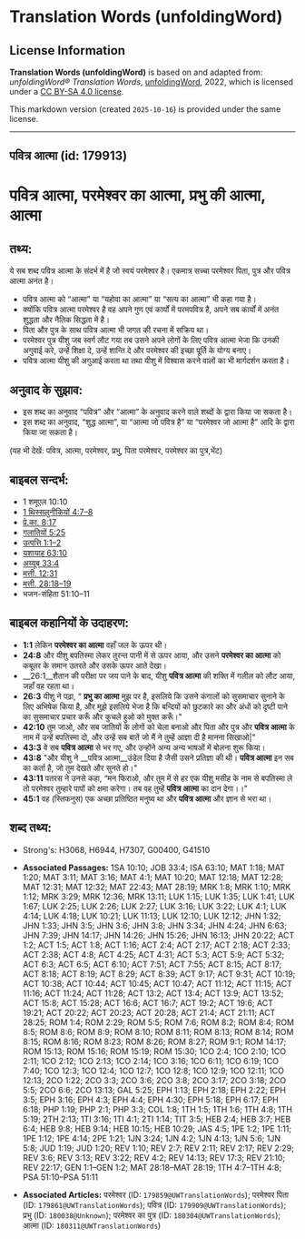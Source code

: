 # Translation Words (unfoldingWord)

## License Information

**Translation Words (unfoldingWord)** is based on and adapted from: _unfoldingWord® Translation Words_, [unfoldingWord](https://unfoldingword.org/utw), 2022, which is licensed under a [CC BY-SA 4.0 license](https://creativecommons.org/licenses/by-sa/4.0/legalcode.en).

This markdown version (created `2025-10-16`) is provided under the same license.



--------------------------------

## पवित्र आत्मा (id: 179913)

पवित्र आत्मा, परमेश्वर का आत्मा, प्रभु की आत्मा, आत्मा
======================================================

तथ्य:
-----

ये सब शब्द पवित्र आत्मा के संदर्भ में है जो स्वयं परमेश्वर है। एकमात्र सच्चा परमेश्वर पिता, पुत्र और पवित्र आत्मा अनंत है।

* पवित्र आत्मा को “आत्मा” या “यहोवा का आत्मा” या “सत्य का आत्मा” भी कहा गया है।
* क्योंकि पवित्र आत्मा परमेश्वर है वह अपने गुण एवं कार्यों में परमपवित्र है, अपने सब कार्यों में अनंत शुद्धता और नैतिक सिद्धता में है।
* पिता और पुत्र के साथ पवित्र आत्मा भी जगत की रचना में सक्रिय था।
* परमेश्वर पुत्र यीशु जब स्वर्ग लौट गया तब उसने अपने लोगों के लिए पवित्र आत्मा भेजा कि उनकी अगुवाई करे, उन्हें शिक्षा दे, उन्हें शान्ति दे और परमेश्वर की इच्छा पूर्ति के योग्य बनाए।
* पवित्र आत्मा यीशु की अगुआई करता था तथा यीशु में विश्वास करने वालों का भी मार्गदर्शन करता है।

अनुवाद के सुझाव:
----------------

* इस शब्द का अनुवाद “पवित्र” और “आत्मा” के अनुवाद करने वाले शब्दों के द्वारा किया जा सकता है।
* इस शब्द का अनुवाद, “शुद्ध आत्मा”, या “आत्मा जो पवित्र है” या “परमेश्वर जो आत्मा है” आदि के द्वारा किया जा सकता है।

(यह भी देखें: पवित्र, आत्मा, परमेश्वर, प्रभु, पिता परमेश्वर, परमेश्वर का पुत्र,भेंट)

बाइबल सन्दर्भ:
--------------

* 1 शमूएल 10:10
* [1 थिस्सलुनीकियों 4:7–8](https://ref.ly/1Thess0:0)
* [प्रे.का. 8:17](https://ref.ly/Acts8:17)
* [गलातियों 5:25](https://ref.ly/Gal5:25)
* [उत्पत्ति 1:1–2](https://ref.ly/Gen1:1-Gen1:2)
* [यशायाह 63:10](https://ref.ly/Isa63:10)
* [अय्यूब 33:4](https://ref.ly/Job33:4)
* [मत्ती. 12:31](https://ref.ly/Matt12:31)
* [मत्ती. 28:18–19](https://ref.ly/Matt28:18-Matt28:19)
* भजन\-संहिता 51:10–11

बाइबल कहानियों के उदाहरण:
-------------------------

* **1:1** लेकिन **परमेश्वर का आत्मा** वहाँ जल के ऊपर थी।
* **24:8** और यीशु बपतिस्मा लेकर तुरन्त पानी में से ऊपर आया, और उसने **परमेश्वर का आत्मा** को कबूतर के समान उतरते और उसके ऊपर आते देखा।
* \_\_26:1\_\_शैतान की परीक्षा पर जय पाने के बाद, यीशु **पवित्र आत्मा** की शक्ति में गलील को लौट आया, जहाँ वह रहता था।
* **26:3** यीशु ने पढ़ा, “ **प्रभु का आत्मा** मुझ पर है, इसलिये कि उसने कंगालों को सुसमाचार सुनाने के लिए अभिषेक किया है, और मुझे इसलिये भेजा है कि बन्दियों को छुटकारे का और अंधों को दृष्टी पाने का सुसमाचार प्रचार करूँ और कुचले हुओ को मुक्त करूँ।"
* **42:10** तुम जाओ, और सब जातियों के लोगों को चेला बनाओ और पिता और पुत्र और **पवित्र आत्मा** के नाम में उन्हें बपतिस्मा दो, और उन्हें सब बातें जो मैं ने तुम्हें आज्ञा दी है मानना सिखाओ\|"
* **43:3** वे सब **पवित्र आत्मा** से भर गए, और उन्होंने अन्य अन्य भाषओं में बोलना शुरू किया।
* **43:8** "और यीशु ने \_\_पवित्र आत्मा\_\_उंडेल दिया है जैसी उसने प्रतिज्ञा की थी। **पवित्र आत्मा** इन सब का कर्ता है, जो तुम देखते और सुनते हो।"
* **43:11** पतरस ने उनसे कहा, “मन फिराओ, और तुम में से हर एक यीशु मसीह के नाम से बपतिस्मा ले तो परमेश्वर तुम्हारे पापों को क्षमा करेगा। तब वह तुम्हें **पवित्र आत्मा** का दान देगा।।"
* **45:1** वह (स्तिफनुस) एक अच्छा प्रतिष्ठित मनुष्य था और **पवित्र आत्मा** और ज्ञान से भरा था।

शब्द तथ्य:
----------

* Strong's: H3068, H6944, H7307, G00400, G41510

* **Associated Passages:** 1SA 10:10; JOB 33:4; ISA 63:10; MAT 1:18; MAT 1:20; MAT 3:11; MAT 3:16; MAT 4:1; MAT 10:20; MAT 12:18; MAT 12:28; MAT 12:31; MAT 12:32; MAT 22:43; MAT 28:19; MRK 1:8; MRK 1:10; MRK 1:12; MRK 3:29; MRK 12:36; MRK 13:11; LUK 1:15; LUK 1:35; LUK 1:41; LUK 1:67; LUK 2:25; LUK 2:26; LUK 2:27; LUK 3:16; LUK 3:22; LUK 4:1; LUK 4:14; LUK 4:18; LUK 10:21; LUK 11:13; LUK 12:10; LUK 12:12; JHN 1:32; JHN 1:33; JHN 3:5; JHN 3:6; JHN 3:8; JHN 3:34; JHN 4:24; JHN 6:63; JHN 7:39; JHN 14:17; JHN 14:26; JHN 15:26; JHN 16:13; JHN 20:22; ACT 1:2; ACT 1:5; ACT 1:8; ACT 1:16; ACT 2:4; ACT 2:17; ACT 2:18; ACT 2:33; ACT 2:38; ACT 4:8; ACT 4:25; ACT 4:31; ACT 5:3; ACT 5:9; ACT 5:32; ACT 6:3; ACT 6:5; ACT 6:10; ACT 7:51; ACT 7:55; ACT 8:15; ACT 8:17; ACT 8:18; ACT 8:19; ACT 8:29; ACT 8:39; ACT 9:17; ACT 9:31; ACT 10:19; ACT 10:38; ACT 10:44; ACT 10:45; ACT 10:47; ACT 11:12; ACT 11:15; ACT 11:16; ACT 11:24; ACT 11:28; ACT 13:2; ACT 13:4; ACT 13:9; ACT 13:52; ACT 15:8; ACT 15:28; ACT 16:6; ACT 16:7; ACT 19:2; ACT 19:6; ACT 19:21; ACT 20:22; ACT 20:23; ACT 20:28; ACT 21:4; ACT 21:11; ACT 28:25; ROM 1:4; ROM 2:29; ROM 5:5; ROM 7:6; ROM 8:2; ROM 8:4; ROM 8:5; ROM 8:6; ROM 8:9; ROM 8:10; ROM 8:11; ROM 8:13; ROM 8:14; ROM 8:15; ROM 8:16; ROM 8:23; ROM 8:26; ROM 8:27; ROM 9:1; ROM 14:17; ROM 15:13; ROM 15:16; ROM 15:19; ROM 15:30; 1CO 2:4; 1CO 2:10; 1CO 2:11; 1CO 2:12; 1CO 2:13; 1CO 2:14; 1CO 3:16; 1CO 6:11; 1CO 6:19; 1CO 7:40; 1CO 12:3; 1CO 12:4; 1CO 12:7; 1CO 12:8; 1CO 12:9; 1CO 12:11; 1CO 12:13; 2CO 1:22; 2CO 3:3; 2CO 3:6; 2CO 3:8; 2CO 3:17; 2CO 3:18; 2CO 5:5; 2CO 6:6; 2CO 13:13; GAL 5:25; EPH 1:13; EPH 2:18; EPH 2:22; EPH 3:5; EPH 3:16; EPH 4:3; EPH 4:4; EPH 4:30; EPH 5:18; EPH 6:17; EPH 6:18; PHP 1:19; PHP 2:1; PHP 3:3; COL 1:8; 1TH 1:5; 1TH 1:6; 1TH 4:8; 1TH 5:19; 2TH 2:13; 1TI 3:16; 1TI 4:1; 2TI 1:14; TIT 3:5; HEB 2:4; HEB 3:7; HEB 6:4; HEB 9:8; HEB 9:14; HEB 10:15; HEB 10:29; JAS 4:5; 1PE 1:2; 1PE 1:11; 1PE 1:12; 1PE 4:14; 2PE 1:21; 1JN 3:24; 1JN 4:2; 1JN 4:13; 1JN 5:6; 1JN 5:8; JUD 1:19; JUD 1:20; REV 1:10; REV 2:7; REV 2:11; REV 2:17; REV 2:29; REV 3:6; REV 3:13; REV 3:22; REV 4:2; REV 14:13; REV 17:3; REV 21:10; REV 22:17; GEN 1:1–GEN 1:2; MAT 28:18–MAT 28:19; 1TH 4:7–1TH 4:8; PSA 51:10–PSA 51:11
* **Associated Articles:** परमेश्‍वर (ID: `179859@UWTranslationWords`); परमेश्वर पिता (ID: `179861@UWTranslationWords`); पवित्र (ID: `179909@UWTranslationWords`); प्रभु (ID: `180038@Unknown`); परमेश्वर का पुत्र (ID: `180304@UWTranslationWords`); आत्मा (ID: `180311@UWTranslationWords`)

